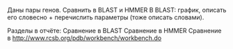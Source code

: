 Даны пары генов.
Сравнить в BLAST и HMMER
В BLAST: график, описать его словесно + перечислить параметры (тоже описать словами).

Разделы в отчёте:
Сравнение в BLAST
Сравнение в HMMER
Сравнение в http://www.rcsb.org/pdb/workbench/workbench.do
